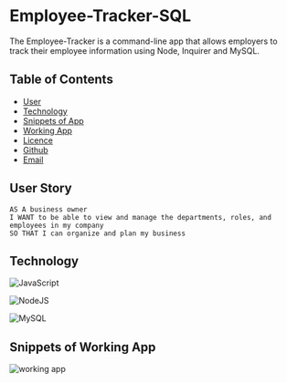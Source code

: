 # Employee-Tracker-SQL

The Employee-Tracker is a command-line app that allows employers to track their employee
information using Node, Inquirer and MySQL.

## Table of Contents

- [User](#User)
- [Technology](#Technology)
- [Snippets of App](#Snippets)
- [Working App](#WorkingApp)
- [Licence](#Licence)
- [Github](#Github)
- [Email](#Email)

## User Story

```
AS A business owner
I WANT to be able to view and manage the departments, roles, and employees in my company
SO THAT I can organize and plan my business
```

## Technology

![JavaScript](https://img.shields.io/badge/javascript-%23323330.svg?style=for-the-badge&logo=javascript&logoColor=%23F7DF1E)

![NodeJS](https://img.shields.io/badge/node.js-6DA55F?style=for-the-badge&logo=node.js&logoColor=white)

![MySQL](https://img.shields.io/badge/mysql-%2300f.svg?style=for-the-badge&logo=mysql&logoColor=white)

## Snippets of Working App

![working app](https://user-images.githubusercontent.com/108099259/193540022-15f27d73-f069-49b7-8297-bb024aa6223e.png)


##
